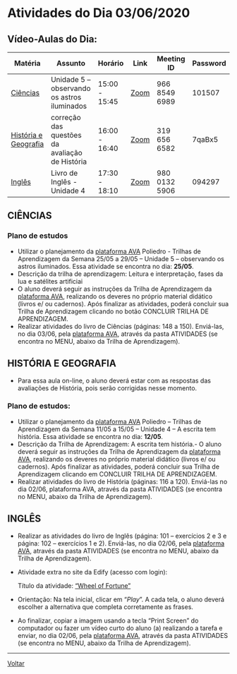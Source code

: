# Atividades do Dia 03/06/2020

## Vídeo-Aulas do Dia:

| Matéria | Assunto |Horário | Link | Meeting ID | Password |
|---------|---------|--------|------|------------|----------|
| [Ciências](#ciências) | Unidade 5 – observando os astros iluminados | 15:00 - 15:45 | [Zoom](https://zoom.us/j/96685496989?pwd=bmlzL0VMZG5xUjJuaFpoS3FJVzdNdz09) | 966 8549 6989 | 101507 |
| [História e Geografia](#história-e-geografia) | correção das questões da avaliação de História | 16:00 - 16:40 | [Zoom](https://zoom.us/j/3196566582?pwd=cFNUb3BrREpzanpQV2toZ09RbjFnUT09) | 319 656 6582 | 7qaBx5 |
| [Inglês](#inglês) | Livro de Inglês - Unidade 4 | 17:30 - 18:10 | [Zoom](https://zoom.us/j/98001325906?pwd=ZkdpTkFlR1RxQ1RnbXNDT1V4RFJHZz09) | 980 0132 5906 | 094297 | 

## CIÊNCIAS

### Plano de estudos

* Utilizar o planejamento da [plataforma AVA] Poliedro - Trilhas de Aprendizagem da Semana 25/05 a 29/05 – Unidade 5 – observando os astros iluminados. Essa atividade se encontra no dia: **25/05**.
* Descrição da trilha de aprendizagem: Leitura e interpretação, fases da lua e satélites artificiai
* O aluno deverá seguir as instruções da Trilha de Aprendizagem da [plataforma AVA], realizando os deveres no próprio material didático (livros e/ ou cadernos). Após finalizar as atividades, poderá concluir sua Trilha de Aprendizagem clicando no botão CONCLUIR TRILHA DE APRENDIZAGEM.
* Realizar atividades do livro de Ciências (páginas: 148 a 150). Enviá-las, no dia 03/06, pela [plataforma AVA], através da pasta ATIVIDADES (se encontra no MENU, abaixo da Trilha de Aprendizagem).

## HISTÓRIA E GEOGRAFIA

* Para essa aula on-line, o aluno deverá estar com as respostas das avaliações de História, pois serão corrigidas nesse momento.

### Plano de estudos:

* Utilizar o planejamento da [plataforma AVA] Poliedro – Trilhas de Aprendizagem da Semana 11/05 a 15/05 – Unidade 4 – A escrita tem história. Essa atividade se encontra no dia: **12/05**.
* Descrição da Trilha de Aprendizagem: A escrita tem história.- O aluno deverá seguir as instruções da Trilha de Aprendizagem da [plataforma AVA], realizando os deveres no próprio material didático (livros e/ ou cadernos). Após finalizar as atividades, poderá concluir sua Trilha de Aprendizagem clicando em CONCLUIR TRILHA DE APRENDIZAGEM.
* Realizar atividades do livro de História (páginas: 116 a 120). Enviá-las no dia 02/06, plataforma AVA, através da pasta ATIVIDADES (se encontra no MENU, abaixo da Trilha de Aprendizagem).

## INGLÊS

* Realizar as atividades do livro de Inglês (página: 101 – exercícios 2 e 3 e página: 102 – exercícios 1 e 2). Enviá-las, no dia 02/06, pela [plataforma AVA], através da pasta ATIVIDADES (se encontra no MENU, abaixo da Trilha de Aprendizagem).

* Atividade extra no site da Edify (acesso com login): 

  Título da atividade: [“Wheel of Fortune”](https://epractice.edifyeducation.com.br/activity/wheel-of-fortune-2/)
  
* Orientação: Na tela inicial, clicar em “*Play*”. A cada tela, o aluno deverá escolher a alternativa
que completa corretamente as frases.

* Ao finalizar, copiar a imagem usando a tecla “Print Screen” do computador ou fazer um vídeo curto do aluno (a) realizando a tarefa e enviar, no dia 02/06, pela [plataforma AVA], através da pasta ATIVIDADES (se encontra no MENU, abaixo da Trilha de Aprendizagem).

---
[Voltar](index.md)


[plataforma AVA]: https://poliedro-ava.azurewebsites.net
